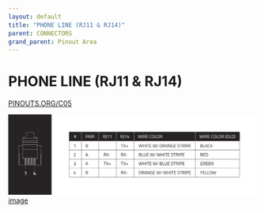 ```yaml
---
layout: default
title: "PHONE LINE (RJ11 & RJ14)"
parent: CONNECTORS
grand_parent: Pinout Area
---
```


# PHONE LINE (RJ11 & RJ14)

<a href="https://www.PINOUTS.ORG/C05">PINOUTS.ORG/C05</a>

![image](./assets/24.png)  
[image](./assets/24.png)
